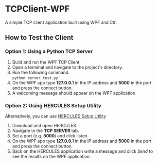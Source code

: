 # TCPClient-WPF  
A simple TCP client application built using WPF and C#.  

## How to Test the Client  

### Option 1: Using a Python TCP Server  
1. Build and run the WPF TCP Client.  
2. Open a terminal and navigate to the project's directory.  
3. Run the following command:  
   ```python server_test.py```
4. On the WPF app type **127.0.0.1** in the IP address and **5000** in the port and press the connect button.
5. A welcoming message should appear on the WPF application.

### Option 2: Using HERCULES Setup Utility
Alternatively, you can use [HERCULES Setup Utility](https://www.hw-group.com/software/hercules-setup-utility)
1. Download and open HERCULES.
2. Navigate to the **TCP SERVER** tab.
3. Set a port (e.g. **5000**) and click listen.
4. On the WPF app type **127.0.0.1** in the IP address and **5000** in the port and press the connect button.
5. Back on the HERCULES application write a message and click *Send* to see the results on the WPF application.